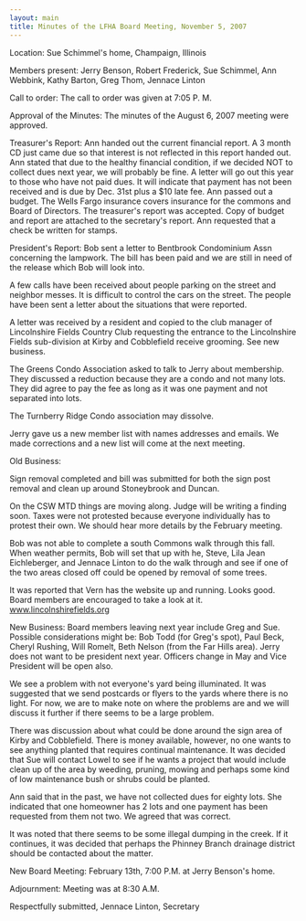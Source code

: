 ```yaml
---
layout: main
title: Minutes of the LFHA Board Meeting, November 5, 2007 
---
```


Location: Sue Schimmel's home, Champaign, Illinois

Members present: Jerry Benson, Robert Frederick, Sue Schimmel, Ann
Webbink, Kathy Barton, Greg Thom, Jennace Linton

Call to order: The call to order was given at 7:05 P. M.

Approval of the Minutes: The minutes of the August 6, 2007 meeting
were approved.

Treasurer's Report: 
  Ann handed out the current financial report. A 3 month CD just
came due so that interest is not reflected in this report handed
out. Ann stated that due to the healthy financial condition, if we
decided NOT to collect dues next year, we will probably be fine. A
letter will go out this year to those who have not paid dues. It
will indicate that payment has not been received and is due by Dec.
31st plus a $10 late fee. Ann passed out a budget. The Wells Fargo
insurance covers insurance for the commons and Board of Directors.
The treasurer's report was accepted. Copy of budget and report are
attached to the secretary's report. Ann requested that a check be
written for stamps.

President's Report: 
  Bob sent a letter to Bentbrook Condominium Assn concerning the
lampwork. The bill has been paid and we are still in need of the
release which Bob will look into.

  A few calls have been received about people parking on the street
and neighbor messes. It is difficult to control the cars on the
street. The people have been sent a letter about the situations that
were reported.

  A letter was received by a resident and copied to the club manager
of Lincolnshire Fields Country Club requesting the entrance to the
Lincolnshire Fields sub-division at Kirby and Cobblefield receive
grooming. See new business.

  The Greens Condo Association asked to talk to Jerry about
membership. They discussed a reduction because they are a condo and
not many lots. They did agree to pay the fee as long as it was one
payment and not separated into lots.

  The Turnberry Ridge Condo association may dissolve.

  Jerry gave us a new member list with names addresses and emails.
We made corrections and a new list will come at the next meeting.

Old Business:

  Sign removal completed and bill was submitted for both the sign
post removal and clean up around Stoneybrook and Duncan. 

  On the CSW MTD things are moving along. Judge will be writing a
finding soon. Taxes were not protested because everyone individually
has to protest their own. We should hear more details by the
February meeting.

  Bob was not able to complete a south Commons walk through this
fall. When weather permits, Bob will set that up with he, Steve,
Lila Jean Eichleberger, and Jennace Linton to do the walk through
and see if one of the two areas closed off could be opened by
removal of some trees.

  It was reported that Vern has the website up and running. Looks
good. Board members are encouraged to take a look at it.
www.lincolnshirefields.org

New Business:
  Board members leaving next year include Greg and Sue. Possible
considerations might be: Bob Todd (for Greg's spot), Paul Beck,
Cheryl Rushing, Will Romelt, Beth Nelson (from the Far Hills area).
Jerry does not want to be president next year. Officers change in
May and Vice President will be open also.

  We see a problem with not everyone's yard being illuminated. It
was suggested that we send postcards or flyers to the yards where
there is no light. For now, we are to make note on where the
problems are and we will discuss it further if there seems to be a
large problem.

  There was discussion about what could be done around the sign area
of Kirby and Cobblefield. There is money available, however, no one
wants to see anything planted that requires continual maintenance.
It was decided that Sue will contact Lowel to see if he wants a
project that would include clean up of the area by weeding, pruning,
mowing and perhaps some kind of low maintenance bush or shrubs could
be planted.

  Ann said that in the past, we have not collected dues for eighty
lots. She indicated that one homeowner has 2 lots and one payment
has been requested from them not two. We agreed that was correct.

  It was noted that there seems to be some illegal dumping in the
creek. If it continues, it was decided that perhaps the Phinney
Branch drainage district should be contacted about the matter.

New Board Meeting: February 13th, 7:00 P.M. at Jerry Benson's home.

Adjournment: Meeting was at 8:30 A.M.

Respectfully submitted,
Jennace Linton, Secretary
